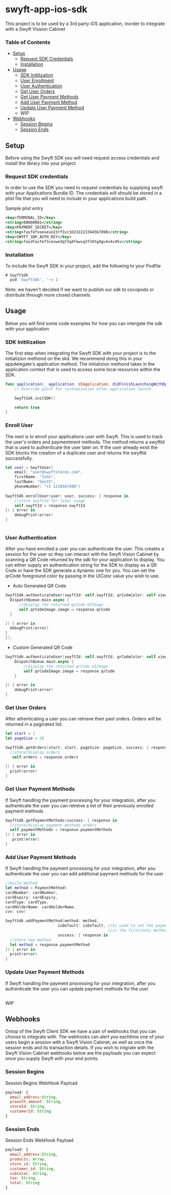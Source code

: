 # swyft-app-ios-sdk

This project is to be used by a 3rd party iOS application, inorder to integrate with a Swyft Vission Cabinet


### Table of Contents 
- [Setup](#setup)
  - [Request SDK Credentials](#creds)
  - [Installation](#install)
- [Usage](#usage)
  - [SDK Initilization](#init)
  - [User Enrollment](#enroll)
  - [User Authentication](#auth)
  - [Get User Orders](#orders)
  - [Get User Payment Methods](#pMethods)
  - [Add User Payment Method](#addPMethod)
  - [Update User Payment Method](#updatePMethod)
  - WIP
- [Webhooks](#webhooks)
  - [Session Begins](#webhookBegins)
  - [Session Ends](#webhookEnd)

<a name="setup"/>

## Setup 

Before using the Swyft SDK you will need request access credentials and install the library into your project

<a name="creds"/>

### Request SDK credentials 

In order to use the SDK you need to request credentials by supplying swyft with your Applications Bundle ID. The credentials will should be stored in a plist file that you will need to include in your applications build path. 

Sample plist entry
```xml
<key>TERMINAL_ID</key>
<string>00000001</string>
<key>PAYMENT_SECRET</key>
<string>fasfefveeveve23rf3vc3d232223344567898</string>
<key>SWYFT_SDK_AUTH_KEY</key>
<string>fasdfasfef3cevwe3qf3q4fewvq3f34tg4gv4v4v45v</string>

```
<a name="install"/>

### Installation

To include the Swyft SDK in your project, add the following to your Podfile

```javascript
# SwyftSdk
  pod 'SwyftSdk', '~> 1'
```

Note: we haven't decided if we want to publish our sdk to cocopods or distribute through more closed channels 

<a name="usage"/>

## Usage

Below you will find some code examples for how you can intergate the sdk with your application

<a name="init"/>

### SDK Initilization

The first step when integrating the Swyft SDK with your project is to the initializion methond on the skd. We recommend doing this in your appdelegate's application method. The initializion methond takes in the application context that is used to access some local resources within the SDK. 
```swift
func application(_ application: UIApplication, didFinishLaunchingWithOptions launchOptions: [UIApplication.LaunchOptionsKey: Any]?) -> Bool {
    // Override point for customization after application launch.

    SwyftSdk.initSDK()

    return true
}
```

<a name="enroll"/>

### Enroll User 

The next is to enroll your applications user with Swyft. This is used to track the user's orders and paymentment methods. The method returns a swyftId that is used to authenticate the user later on. If the user already exist the SDK blocks the creation of a duplicate user and returns the swyftId successfully. 
```swift
let user = SwyftUser(
    email: "user@swyftstores.com",
    firstName: "John",
    lastName: "Smith",
    phoneNumber: "+1 1234567890")
        
SwyftSdk.enrollUser(user: user, success: { response in  
    //store swyftId for later usage
    self.swyftId = response.swyftId                      
}) { error in
    debugPrint(error)        
}
    
```    
<a name="auth"/>

### User Authentication 

After you have enrolled a user you can authenticate the user. This creates a session for the user so they can interact with the Swyft Vision Cabinet by scanning a QR Code returned by the sdk for your application to display. You can either supply an authentication string for the SDK to display as a QR Code or have the SDK generate a dynamic one for you. You can set the qrCode foreground color by passing in the UIColor value you wish to use.

- Auto Generated QR Code
```swift
SwyftSdk.authenticateUser(swyftId: self.swyftId, qrCodeColor: self.view.tintColor, customAuth: customAuth, success: { response in
  DispatchQueue.main.async {
      //display the returned qrCode UIImage
      self.qrCodeImage.image = response.qrCode
  }

}) { error in
  debugPrint(error)
}
}); 
``` 
- Custom Generated QR Code
```swift
SwyftSdk.authenticateUser(swyftId: self.swyftId, qrCodeColor: self.view.tintColor, success: { response in                        
    DispatchQueue.main.async {
        //display the returned qrCode UIImage
        self.qrCodeImage.image = response.qrCode
    }

}) { error in
    debugPrint(error)
}
```

<a name="orders"/>

### Get User Orders

After athenticating a user you can retrieve their past orders. Orders will be returned in a paginated list. 
```swift
let start = 1
let pageSize = 20

SwyftSdk.getOrders(start: start, pageSize: pageSize, success: { response in
  //store/display orders
   self.orders = response.orders

}) { error in
  print(error)
}
```
<a name="pMethods"/>

### Get User Payment Methods

If Swyft handling the payment processing for your integration, after you authenticate the user you can retreive a list of their previously enrolled payment methods
```swift
SwyftSdk.getPaymentMethods(success: { response in
  //store/display payment methods orders
  self.paymentMethods = response.paymentMethods
}) { error in
   print(error)
}
```

<a name="addPMethod"/>

### Add User Payment Methods

If Swyft handling the payment processing for your integration, after you authenticate the user you can add additional payment methods for the user
```swift
//build method
let method = PaymentMethod(
cardNumber: cardNumber,
cardExpiry: cardExpiry,
cardType: cardType,
cardHolderName: cardHolderName,
cvv: cvv)

SwyftSdk.addPaymentMethod(method: method,
                       isDefault: isDefault, //Is used to set the payment method as the 'default' method. If this  
                                             //is the first/only method for the user it is ALWAYS treated as true, 
                       success: { response in
  //store new method
  let method = response.paymentMethod
}) { error in
  print(error)
}
```
<a name="updatePMethod"/>

### Update User Payment Methods

If Swyft handling the payment processing for your integration, after you authenticate the user you can update payment methods for the user
```swift

```

WIP

<a name="webhooks"/>

## Webhooks

Ontop of the Swyft Client SDK we have a pair of webhooks that you can choose to integrate with. The webhooks can alert you eachtime one of your users begin a session with a Swyft Vision Cabinet, as well as once the session ends and its transaction details. If you wish to intgrate with the Swyft Vision Cabinet webhooks below are the payloads you can expect once you supply Swyft with your end points. 

<a name="webhookBegins"/>

### Session Begins

Session Begins WebHook Payload
```javascript
payload: {
  email_address:String,
  preauth_amount: String,
  storeId: String,
  customerId: String
}

```

<a name="webhookEnd"/>

### Session Ends

Session Ends WebHook Payload
```javascript
payload: {
  email_address:String,
  products: Array,
  store_id: String,
  customer_id: String,
  subtotal: String,
  tax: String,
  total: String
}
```
